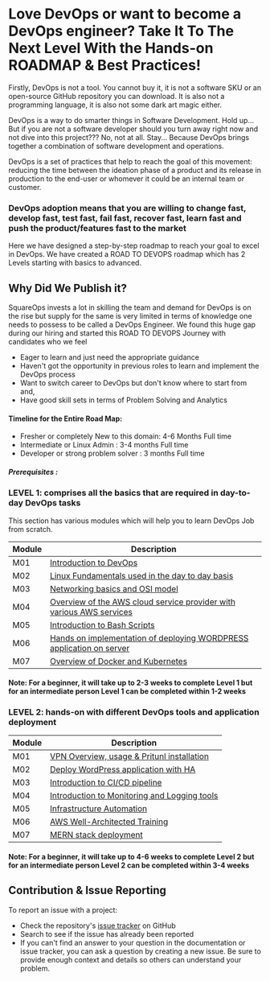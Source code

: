 # Love DevOps or want to become a DevOps engineer? Take It To The Next Level With the Hands-on ROADMAP & Best Practices! 

Firstly, DevOps is not a tool. You cannot buy it, it is not a software SKU or an open-source GitHub repository you can download. It is also not a programming language, it is also not some dark art magic either.

DevOps is a way to do smarter things in Software Development. Hold up... But if you are not a software developer should you turn away right now and not dive into this project??? No, not at all. Stay... Because DevOps brings together a combination of software development and operations. 

DevOps is a set of practices that help to reach the goal of this movement: reducing the time between the ideation phase of a product and its release in production to the end-user or whomever it could be an internal team or customer.

### DevOps adoption means that you are willing to change fast, develop fast, test fast, fail fast, recover fast, learn fast and push the product/features fast to the market

Here we have designed a step-by-step roadmap to reach your goal to excel in DevOps. We have created a ROAD TO DEVOPS roadmap which has 2 Levels starting with basics to advanced. 

## Why Did We Publish it?

SquareOps invests a lot in skilling the team and demand for DevOps is on the rise but supply for the same is very limited in terms of knowledge one needs to possess to be called a DevOps Engineer. We found this huge gap during our hiring and started this ROAD TO DEVOPS Journey with candidates who we feel 
- Eager to learn and just need the appropriate guidance 
- Haven't got the opportunity in previous roles to learn and implement the DevOps process
- Want to switch career to DevOps but don't know where to start from and, 
- Have good skill sets in terms of Problem Solving and Analytics 

#### Timeline for the Entire Road Map:
- Fresher or completely New to this domain: 4-6 Months Full time 
- Intermediate or Linux Admin : 3-4 months Full time 
- Developer or strong problem solver :  3 months Full time 

##### Prerequisites :
### LEVEL 1: comprises all the basics that are required in day-to-day DevOps tasks 

This section has various modules which will help you to learn DevOps Job from scratch.

| Module |   Description  |
|---------|----------------|
|  M01    | [Introduction to DevOps ](Level-1/M1-IntroductionToDevops)  |
|  M02    | [Linux Fundamentals used in the day to day basis ](Level-1/M2-LinuxFundamentals)  |
|  M03    | [Networking basics and OSI model ](Level-1/M3-Networking)  |
|  M04    | [Overview of the AWS cloud service provider with various AWS services ](Level-1/M4-AWSBasics)  |
|  M05    | [ Introduction to Bash Scripts](Level-1/M5-Bashscripts)  |
|  M06    | [ Hands on implementation of deploying WORDPRESS application on server ](Level-1/M6-WebApp2Tier)  |
|  M07    | [Overview of Docker and Kubernetes](Level-1/M7-Containerization)  |

#### Note: For a beginner, it will take up to 2-3 weeks to complete Level 1 but for an intermediate person Level 1 can be completed within 1-2 weeks
### LEVEL 2: hands-on with different DevOps tools and application deployment  

| Module |   Description  |
|---------|----------------|
|  M01    | [VPN Overview, usage & Pritunl installation](Level-2/M1-VPN)  |
|  M02    | [Deploy WordPress application with HA](Level-2/M2-WebApp2TierHA)  |
|  M03    | [Introduction to CI/CD pipeline](Level-2/M3-CI-CD)  |
|  M04    | [Introduction to Monitoring and Logging tools](Level-2/M4-Observability)  |
|  M05    | [Infrastructure Automation](Level-2/M5-InfraAutomation)  |
|  M06    | [AWS Well-Architected Training](Level-2/M6-WellArchitectedTraining)  |
|  M07    | [MERN stack deployment ](Level-2/M7-WebApp3Tier-MERN)  |

#### Note: For a beginner, it will take up to 4-6 weeks to complete Level 2 but for an intermediate person Level 2 can be completed within 3-4 weeks  

## Contribution & Issue Reporting

To report an issue with a project:

- Check the repository's [issue tracker](https://github.com/squareops/road-to-devops/issues) on GitHub
- Search to see if the issue has already been reported
- If you can't find an answer to your question in the documentation or issue tracker, you can ask a question by creating a new issue. Be sure to provide enough context and details so others can understand your problem.
